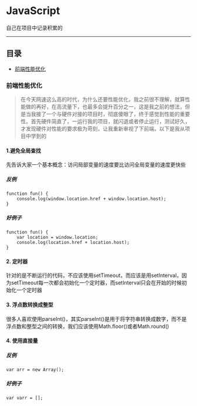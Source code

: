 # JavaScript

自己在项目中记录积累的

-------------

## 目录

* [前端性能优化](*前端性能优化)



### 前端性能优化

> 在今天网速这么高的时代，为什么还要性能优化，我之前很不理解，就算性能做的再好，在高流量下，也最多会提升百分之一，这是我之前的想法，但是当我接了一个与硬件对接的项目时，彻底傻眼了，终于感觉到性能的重要性。首先硬件简直了，一运行我的项目，就闪退或者停止运行，测试好久，才发现硬件对性能的要求极为苛刻，让我重新审视了下前端，以下是我从项目中学到的

####  1.避免全局查找

先告诉大家一个基本概念：访问局部变量的速度要比访问全局变量的速度更快些

##### 反例 

```
function fun() {
    console.log(window.location.href + window.location.host);
}
```


##### 好例子
```
function fun() {
    var location = window.location;
    console.log(location.href + location.host);
}
```

####  2. 定时器

针对的是不断运行的代码，不应该使用setTimeout，而应该是用setInterval，因为setTimeout每一次都会初始化一个定时器，而setInterval只会在开始的时候初始化一个定时器


#### 3. 浮点数转换成整型

很多人喜欢使用parseInt()，其实parseInt()是用于将字符串转换成数字，而不是浮点数和整型之间的转换，我们应该使用Math.floor()或者Math.round()


#### 4. 使用直接量

##### 反例

    var arr = new Array();

##### 好例子

    var varr = [];
